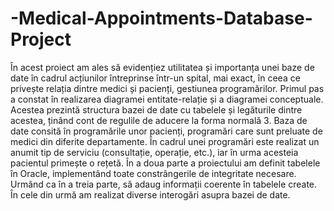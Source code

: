# -Medical-Appointments-Database-Project

În acest proiect am ales să evidențiez utilitatea și importanța unei baze de date în cadrul acțiunilor întreprinse într-un spital, mai exact, în ceea ce privește relația dintre medici și pacienți, gestiunea programărilor. 
Primul pas a constat în realizarea diagramei entitate-relație și a diagramei conceptuale. 
Acestea prezintă structura bazei de date cu tabelele și legăturile dintre acestea, ținând cont de regulile de aducere la forma normală 3. Baza de date consită în programările unor pacienți, programări care sunt preluate de medici din diferite departamente. În cadrul unei programări este realizat un anumit tip de serviciu (consultație, operație, etc.), iar în urma acesteia pacientul primește o rețetă. 
În a doua parte a proiectului am definit tabelele în Oracle, implementând toate constrângerile de integritate necesare. Urmând ca în a treia parte, să adaug informații coerente în tabelele create. 
În cele din urmă am realizat diverse interogări asupra bazei de date. 
 
 
